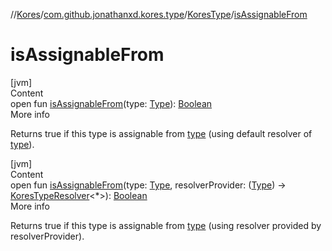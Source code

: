 //[Kores](../../index.md)/[com.github.jonathanxd.kores.type](../index.md)/[KoresType](index.md)/[isAssignableFrom](is-assignable-from.md)



# isAssignableFrom  
[jvm]  
Content  
open fun [isAssignableFrom](is-assignable-from.md)(type: [Type](https://docs.oracle.com/javase/8/docs/api/java/lang/reflect/Type.html)): [Boolean](https://kotlinlang.org/api/latest/jvm/stdlib/kotlin/-boolean/index.html)  
More info  


Returns true if this type is assignable from [type](type.md) (using default resolver of [type](type.md)).

  


[jvm]  
Content  
open fun [isAssignableFrom](is-assignable-from.md)(type: [Type](https://docs.oracle.com/javase/8/docs/api/java/lang/reflect/Type.html), resolverProvider: ([Type](https://docs.oracle.com/javase/8/docs/api/java/lang/reflect/Type.html)) -> [KoresTypeResolver](../-kores-type-resolver/index.md)<*>): [Boolean](https://kotlinlang.org/api/latest/jvm/stdlib/kotlin/-boolean/index.html)  
More info  


Returns true if this type is assignable from [type](type.md) (using resolver provided by resolverProvider).

  



